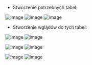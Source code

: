 * Stworzenie potrzebnych tabel:

![image](https://user-images.githubusercontent.com/91785152/229109966-b40e5f70-0bf1-46a1-b68c-1b28299bd228.png)
![image](https://user-images.githubusercontent.com/91785152/229110012-61c2c434-eda6-42a3-a506-af2a3e0ba8ec.png)
![image](https://user-images.githubusercontent.com/91785152/229110056-72933a18-199b-43e4-8d30-5423ea53e486.png)

* Stworzenie wglądów do tych tabel:

![image](https://user-images.githubusercontent.com/91785152/229110222-20b4d314-ead6-4d6e-8340-394fde6563b6.png)
![image](https://user-images.githubusercontent.com/91785152/229110275-fd071c5c-8fca-460c-a2f1-af15c114050b.png)

![image](https://user-images.githubusercontent.com/91785152/229110378-cb7bafb0-a7d6-45de-ac45-a26262180ad8.png)
![image](https://user-images.githubusercontent.com/91785152/229110412-005ad3a9-25e8-4b9e-ad98-5e95e37d5750.png)

![image](https://user-images.githubusercontent.com/91785152/229110480-d844f9cd-87f1-427b-ba5f-661692915a39.png)
![image](https://user-images.githubusercontent.com/91785152/229110514-ae4f305b-ce3b-4c18-b364-dfae784f36f2.png)
